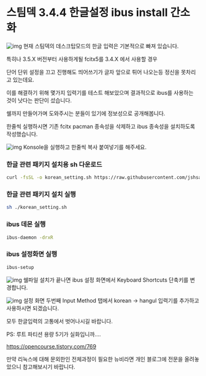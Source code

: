 # 스팀덱 3.4.4 한글설정 ibus install 간소화

![img](https://img1.daumcdn.net/thumb/R1280x0/?scode=mtistory2&fname=https%3A%2F%2Fblog.kakaocdn.net%2Fdn%2FbUAGSD%2FbtrVo5rsvE4%2FtK46tvRObfgwl7Kl2DaIs1%2Fimg.png)
현재 스팀덱의 데스크탑모드의 한글 입력은 기본적으로 빠져 있습니다.

특히나 3.5.X 버전부터 사용하게될 fcitx5를 3.4.X 에서 사용할 경우

단어 단위 설정을 끄고 진행해도 띄어쓰기가 글자 앞으로 튀어 나오는등 정신을 못차리고 있는데요.


이를 해결하기 위해 몇가지 입력기를 테스트 해보았으며 결과적으로 ibus를 사용하는 것이 낫다는 판단이 섰습니다.

쉘까지 만들어가며 도와주시는 분들이 있기에 정보성으로 공개해봅니다.



한줄씩 실행하시면 기존 fcitx pacman 종속성을 삭제하고 ibus 종속성을 설치하도록 작성했습니다.


![img](https://img1.daumcdn.net/thumb/R1280x0/?scode=mtistory2&fname=https%3A%2F%2Fblog.kakaocdn.net%2Fdn%2F5uPwm%2FbtrVkWV5SCj%2Fi6FD7lCZLffJtSO0rYjveK%2Fimg.png)
Konsole을 실행하고 한줄씩 복사 붙여넣기를 해주세요.





### 한글 관련 패키지 설치용 sh 다운로드
```sh
curl -fsSL -o korean_setting.sh https://raw.githubusercontent.com/jshsakura/steamdeck/main/korean_setting.sh
```


### 한글 관련 패키지 설치 실행
```sh
sh ./korean_setting.sh
```


### ibus 데몬 실행
```sh
ibus-daemon -drxR
```

### ibus 설정화면 실행
```sh
ibus-setup
```




![img](https://img1.daumcdn.net/thumb/R1280x0/?scode=mtistory2&fname=https%3A%2F%2Fblog.kakaocdn.net%2Fdn%2FIOxaK%2FbtrVmX1pqok%2FSTb1FAIUMh0f08AiC5UR6K%2Fimg.png)
쉘파일 설치가 끝나면 ibus 설정 화면에서 Keyboard Shortcuts 단축키를 변경합니다.




![img](https://img1.daumcdn.net/thumb/R1280x0/?scode=mtistory2&fname=https%3A%2F%2Fblog.kakaocdn.net%2Fdn%2FbOwEN4%2FbtrVfrXtkFM%2FKDdNU0axWpZ2VdkSE22Agk%2Fimg.png)
설정 화면 두번째 Input Method 탭에서 korean -> hangul 입력기를 추가하고 사용하시면 되겠습니다.

모두 한글입력의 고통에서 벗어나시길 바랍니다.



PS: 루트 파티션 용량 5기가 실화입니까....




https://opencourse.tistory.com/769


만약 리눅스에 대해 문외한인 전체과정이 필요한 뉴비라면 개인 블로그에 전문을 올려놓았으니 참고해보시기 바랍니다.
